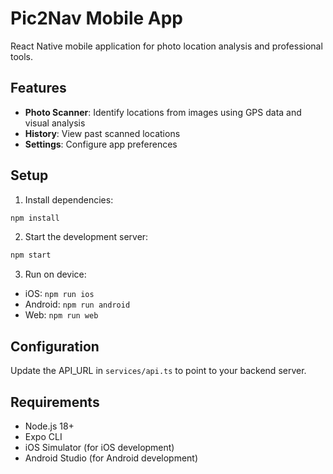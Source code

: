 # Pic2Nav Mobile App

React Native mobile application for photo location analysis and professional tools.

## Features

- **Photo Scanner**: Identify locations from images using GPS data and visual analysis
- **History**: View past scanned locations
- **Settings**: Configure app preferences

## Setup

1. Install dependencies:
```bash
npm install
```

2. Start the development server:
```bash
npm start
```

3. Run on device:
- iOS: `npm run ios`
- Android: `npm run android`
- Web: `npm run web`

## Configuration

Update the API_URL in `services/api.ts` to point to your backend server.

## Requirements

- Node.js 18+
- Expo CLI
- iOS Simulator (for iOS development)
- Android Studio (for Android development)
